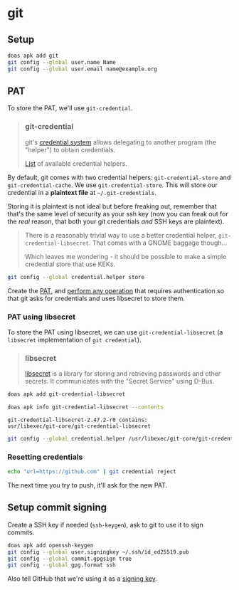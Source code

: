 # git

## Setup

```sh
doas apk add git
git config --global user.name Name
git config --global user.email name@example.org
```

## PAT

To store the PAT, we'll use `git-credential`.

> ### git-credential
>
> git's [credential system](https://git-scm.com/book/en/v2/Git-Tools-Credential-Storage) allows delegating to another program (the "helper") to obtain credentials.
>
> [List](https://git-scm.com/doc/credential-helpers) of available credential helpers.

By default, git comes with two credential helpers: `git-credential-store` and `git-credential-cache`. We use `git-credential-store`. This will store our credential in a **plaintext file** at `~/.git-credentials`.

Storing it is plaintext is not ideal but before freaking out, remember that that's the same level of security as your ssh key (now you can freak out for the _real_ reason, that both your git credentials _and_ SSH keys are plaintext).

> There is a reasonably trivial way to use a better credential helper, `git-credential-libsecret`. That comes with a GNOME baggage though...
>
> Which leaves me wondering - it should be possible to make a simple credential store that use KEKs.

```sh
git config --global credential.helper store
```

Create the [PAT](https://github.com/settings/personal-access-tokens/new), and [perform any operation](https://docs.github.com/en/authentication/keeping-your-account-and-data-secure/managing-your-personal-access-tokens#using-a-personal-access-token-on-the-command-line) that requires authentication so that git asks for credentials and uses libsecret to store them.

### PAT using libsecret

To store the PAT using libsecret, we can use `git-credential-libsecret` (a `libsecret` implementation of `git credential`).

> ### libsecret
>
> [libsecret](https://wiki.gnome.org/Projects/Libsecret) is a library for storing and retrieving passwords and other secrets. It communicates with the "Secret Service" using D-Bus.

```sh
doas apk add git-credential-libsecret
```


```bash
doas apk info git-credential-libsecret --contents
```

    git-credential-libsecret-2.47.2-r0 contains:
    usr/libexec/git-core/git-credential-libsecret
    


```sh
git config --global credential.helper /usr/libexec/git-core/git-credential-libsecret
```

### Resetting credentials

```sh
echo "url=https://github.com" | git credential reject
```

The next time you try to push, it'll ask for the new PAT.

## Setup commit signing

Create a SSH key if needed (`ssh-keygen`), ask to git to use it to sign commits.
```sh
doas apk add openssh-keygen
git config --global user.signingkey ~/.ssh/id_ed25519.pub
git config --global commit.gpgsign true
git config --global gpg.format ssh
```

Also tell GitHub that we're using it as a [signing key](https://github.com/settings/keys).

